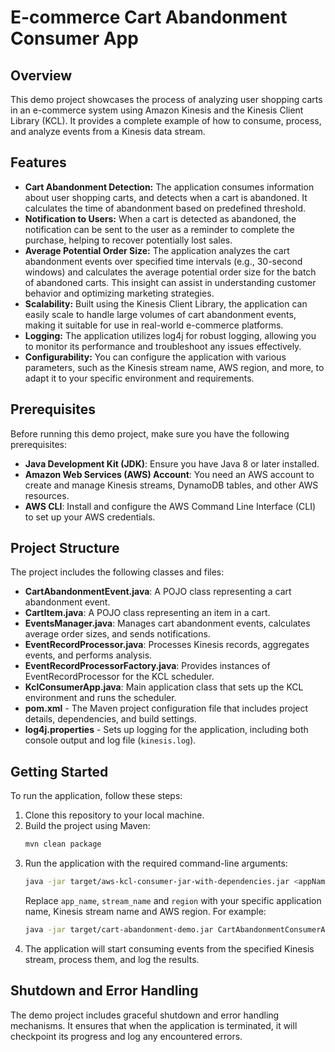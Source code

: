# E-commerce Cart Abandonment Consumer App

## Overview
This demo project showcases the process of analyzing user shopping carts in an e-commerce system using Amazon Kinesis and the Kinesis Client Library (KCL). It provides a complete example of how to consume, process, and analyze events from a Kinesis data stream.

## Features
- **Cart Abandonment Detection:** The application consumes information about user shopping carts, and detects when a cart is abandoned. It calculates the time of abandonment based on predefined threshold.
- **Notification to Users:** When a cart is detected as abandoned, the notification can be sent to the user as a reminder to complete the purchase, helping to recover potentially lost sales.
- **Average Potential Order Size:** The application analyzes the cart abandonment events over specified time intervals (e.g., 30-second windows) and calculates the average potential order size for the batch of abandoned carts. This insight can assist in understanding customer behavior and optimizing marketing strategies.
- **Scalability:** Built using the Kinesis Client Library, the application can easily scale to handle large volumes of cart abandonment events, making it suitable for use in real-world e-commerce platforms.
- **Logging:** The application utilizes log4j for robust logging, allowing you to monitor its performance and troubleshoot any issues effectively.
- **Configurability:** You can configure the application with various parameters, such as the Kinesis stream name, AWS region, and more, to adapt it to your specific environment and requirements.

## Prerequisites
Before running this demo project, make sure you have the following prerequisites:

* **Java Development Kit (JDK)**: Ensure you have Java 8 or later installed.
* **Amazon Web Services (AWS) Account**: You need an AWS account to create and manage Kinesis streams, DynamoDB tables, and other AWS resources.
* **AWS CLI**: Install and configure the AWS Command Line Interface (CLI) to set up your AWS credentials.

## Project Structure
The project includes the following classes and files:

* **CartAbandonmentEvent.java**: A POJO class representing a cart abandonment event.
* **CartItem.java**: A POJO class representing an item in a cart.
* **EventsManager.java**: Manages cart abandonment events, calculates average order sizes, and sends notifications.
* **EventRecordProcessor.java**: Processes Kinesis records, aggregates events, and performs analysis.
* **EventRecordProcessorFactory.java**: Provides instances of EventRecordProcessor for the KCL scheduler.
* **KclConsumerApp.java**: Main application class that sets up the KCL environment and runs the scheduler.
* **pom.xml** - The Maven project configuration file that includes project details, dependencies, and build settings.
* **log4j.properties** - Sets up logging for the application, including both console output and log file (`kinesis.log`).

## Getting Started

To run the application, follow these steps:
1. Clone this repository to your local machine.
2. Build the project using Maven:
   ```bash
   mvn clean package
   ```
3. Run the application with the required command-line arguments:
   ```bash
   java -jar target/aws-kcl-consumer-jar-with-dependencies.jar <appName> <streamName> <region>
   ```
   Replace `app_name`, `stream_name` and `region` with your specific application name, Kinesis stream name and AWS region. For example:
   ```bash
   java -jar target/cart-abandonment-demo.jar CartAbandonmentConsumerApp kinesis-stream us-east-1
   ```
4. The application will start consuming events from the specified Kinesis stream, process them, and log the results.

## Shutdown and Error Handling
The demo project includes graceful shutdown and error handling mechanisms. It ensures that when the application is terminated, it will checkpoint its progress and log any encountered errors.